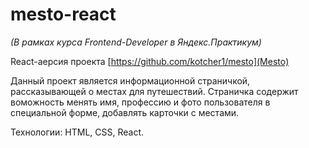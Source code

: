 # mesto-react

*(В рамках курса Frontend-Developer в Яндекс.Практикум)*

React-аерсия проекта [https://github.com/kotcher1/mesto](Mesto)

Данный проект является информационной страничкой, рассказывающей о местах для путешествий. Страничка содержит воможность менять имя, профессию и фото пользователя в специальной форме, добавлять карточки с местами.

Технологии: HTML, CSS, React.
